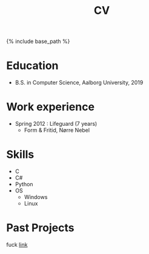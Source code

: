 ﻿---
layout: archive
title: "CV"
permalink: /cv/
author_profile: true
redirect_from:
  - /resume
---

{% include base_path %}

Education
======
* B.S. in Computer Science, Aalborg University, 2019

Work experience
======
* Spring 2012 : Lifeguard (7 years)
	* Form & Fritid, Nørre Nebel
	
  
Skills
======
* C
* C#
* Python
* OS
  * Windows
  * Linux


Past Projects
======

fuck [link](https://hakuflugel.github.io/files/CV.pdf "Github")